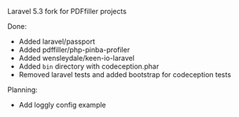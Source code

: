 Laravel 5.3 fork for PDFfiller projects

Done:
- Added laravel/passport
- Added pdffiller/php-pinba-profiler
- Added wensleydale/keen-io-laravel
- Added `bin` directory with codeception.phar
- Removed laravel tests and added bootstrap for codeception tests

Planning:
- Add loggly config example


